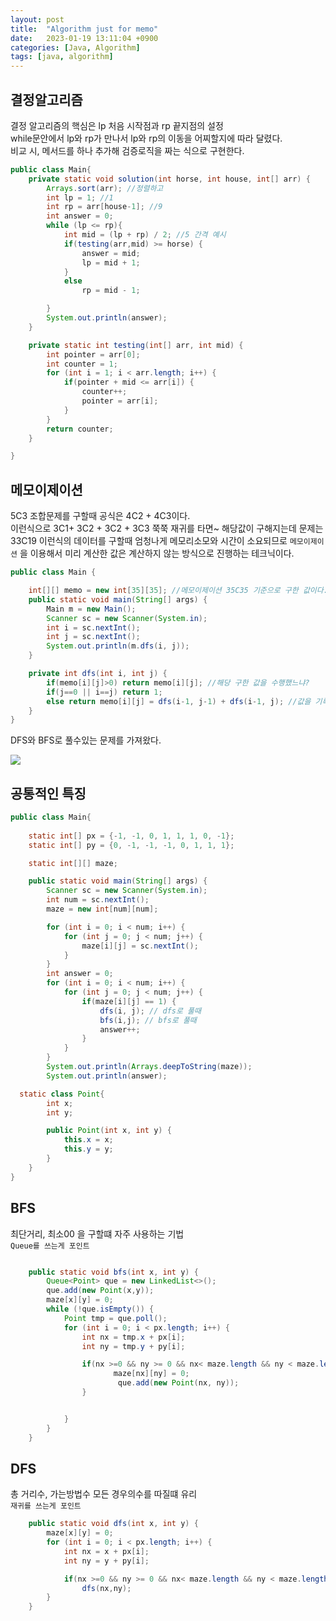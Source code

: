 ```yaml
---
layout: post
title:  "Algorithm just for memo"
date:   2023-01-19 13:11:04 +0900
categories: [Java, Algorithm]
tags: [java, algorithm]
---
```


## 결정알고리즘

결정 알고리즘의 핵심은 lp 처음 시작점과 rp 끝지점의 설정  
while문안에서 lp와 rp가 만나서 lp와 rp의 이동을 어찌할지에 따라 달렸다.  
비교 시, 메서드를 하나 추가해 검증로직을 짜는 식으로 구현한다.  

```java
public class Main{
    private static void solution(int horse, int house, int[] arr) {
        Arrays.sort(arr); //정렬하고
        int lp = 1; //1
        int rp = arr[house-1]; //9
        int answer = 0;
        while (lp <= rp){
            int mid = (lp + rp) / 2; //5 간격 예시
            if(testing(arr,mid) >= horse) {
                answer = mid;
                lp = mid + 1;
            }
            else
                rp = mid - 1;

        }
        System.out.println(answer);
    }

    private static int testing(int[] arr, int mid) {
        int pointer = arr[0];
        int counter = 1;
        for (int i = 1; i < arr.length; i++) {
            if(pointer + mid <= arr[i]) {
                counter++;
                pointer = arr[i];
            }
        }
        return counter;
    }

}
```

## 메모이제이션
5C3 조합문제를 구할때 공식은 4C2 + 4C3이다.  
이런식으로 3C1+ 3C2 + 3C2 + 3C3 쭉쭉 재귀를 타면~ 해당값이 구해지는데 문제는 33C19 이런식의 데이터를 구할때 엄청나게 메모리소모와 시간이 소요되므로 `메모이제이션` 을 이용해서 미리 계산한 값은 계산하지 않는 방식으로 진행하는 테크닉이다.
```java
public class Main {

    int[][] memo = new int[35][35]; //메모이제이션 35C35 기준으로 구한 값이다.
    public static void main(String[] args) {
        Main m = new Main();
        Scanner sc = new Scanner(System.in);
        int i = sc.nextInt();
        int j = sc.nextInt();
        System.out.println(m.dfs(i, j));
    }

    private int dfs(int i, int j) {
        if(memo[i][j]>0) return memo[i][j]; //해당 구한 값을 수행했느냐?
        if(j==0 || i==j) return 1;
        else return memo[i][j] = dfs(i-1, j-1) + dfs(i-1, j); //값을 기록하고 리턴하는 방법
    }
}
```
DFS와 BFS로 풀수있는 문제를 가져왔다.  
  
<img src="https://github.com/msKim92/msKim92.github.io/blob/main/images/java/%EC%84%AC%EB%82%98%EB%9D%BC.png?raw=true">  
  

## 공통적인 특징
```java
public class Main{
    
    static int[] px = {-1, -1, 0, 1, 1, 1, 0, -1};
    static int[] py = {0, -1, -1, -1, 0, 1, 1, 1};

    static int[][] maze;

    public static void main(String[] args) {
        Scanner sc = new Scanner(System.in);
        int num = sc.nextInt();
        maze = new int[num][num];

        for (int i = 0; i < num; i++) {
            for (int j = 0; j < num; j++) {
                maze[i][j] = sc.nextInt();
            }
        }
        int answer = 0;
        for (int i = 0; i < num; i++) {
            for (int j = 0; j < num; j++) {
                if(maze[i][j] == 1) {
                    dfs(i, j); // dfs로 풀때
                    bfs(i,j); // bfs로 풀때
                    answer++;
                }
            }
        }
        System.out.println(Arrays.deepToString(maze));
        System.out.println(answer);

  static class Point{
        int x;
        int y;

        public Point(int x, int y) {
            this.x = x;
            this.y = y;
        }
    }
}
```
## BFS
최단거리, 최소00 을 구할떄 자주 사용하는 기법  
`Queue를 쓰는게 포인트`
```java

    public static void bfs(int x, int y) {
        Queue<Point> que = new LinkedList<>();
        que.add(new Point(x,y));
        maze[x][y] = 0;
        while (!que.isEmpty()) {
            Point tmp = que.poll();
            for (int i = 0; i < px.length; i++) {
                int nx = tmp.x + px[i];
                int ny = tmp.y + py[i];

                if(nx >=0 && ny >= 0 && nx< maze.length && ny < maze.length && maze[nx][ny] == 1) {
                       maze[nx][ny] = 0;
                        que.add(new Point(nx, ny));
                }


            }
        }
    }
```

## DFS
총 거리수, 가는방법수 모든 경우의수를 따질떄 유리  
`재귀를 쓰는게 포인트`
```java
    public static void dfs(int x, int y) {
        maze[x][y] = 0;
        for (int i = 0; i < px.length; i++) {
            int nx = x + px[i];
            int ny = y + py[i];

            if(nx >=0 && ny >= 0 && nx< maze.length && ny < maze.length && maze[nx][ny] == 1)
                dfs(nx,ny);
        }
    }
```
